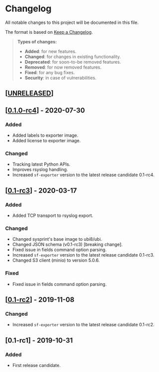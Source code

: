 # Changelog

All notable changes to this project will be documented in this file.

The format is based on [Keep a Changelog](http://keepachangelog.com/en/1.0.0/).

> **Types of changes:**
>
> -   **Added**: for new features.
> -   **Changed**: for changes in existing functionality.
> -   **Deprecated**: for soon-to-be removed features.
> -   **Removed**: for now removed features.
> -   **Fixed**: for any bug fixes.
> -   **Security**: in case of vulnerabilities.

## [[UNRELEASED](https://github.com/sysflow-telemetry/sf-exporter/compare/0.1.0-rc4...HEAD)]

## [[0.1.0-rc4](https://github.com/sysflow-telemetry/sf-exporter/compare/0.1-rc3...0.1.0-rc4)] - 2020-07-30

### Added

- Added labels to exporter image.
- Added license to exporter image.

### Changed

- Tracking latest Python APIs.
- Improves rsyslog handling.
- Increased `sf-exporter` version to the latest release candidate 0.1-rc4.


## [[0.1-rc3](https://github.com/sysflow-telemetry/sf-exporter/compare/0.1-rc2...0.1-rc3)] - 2020-03-17

### Added

- Added TCP transport to rsyslog export.

### Changed

- Changed sysprint's base image to ubi8/ubi.
- Changed JSON schema (v0.1-rc3) [breaking change].
- Fixed issue in fields command option parsing.
- Increased `sf-exporter` version to the latest release candidate 0.1-rc3.
- Changed S3 client (minio) to version 5.0.6.

### Fixed

- Fixed issue in fields command option parsing.

## [[0.1-rc2](https://github.com/sysflow-telemetry/sf-exporter/compare/0.1-rc1...0.1-rc2)] - 2019-11-08

### Changed

- Increased `sf-exporter` version to the latest release candidate 0.1-rc2.

## [0.1-rc1] - 2019-10-31

### Added

- First release candidate.
